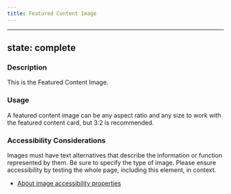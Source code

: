 ```yaml
---
title: Featured Content Image
---
```


---
state: complete
---

### Description
This is the Featured Content Image.

### Usage
A featured content image can be any aspect ratio and any size to work with the featured content card, but 3:2 is recommended.

### Accessibility Considerations
Images must have text alternatives that describe the information or function represented by them. Be sure to specify the type of image. Please ensure accessibility by testing the whole page, including this element, in context.

* <a href="https://www.w3.org/WAI/tutorials/images/">About image accessibility properties</a>

<!-- ### SEO Considerations
This section is left intentionally blank and is for future consideration.

### Technical Considerations
Anything special technical-wise will be shared here. -->
